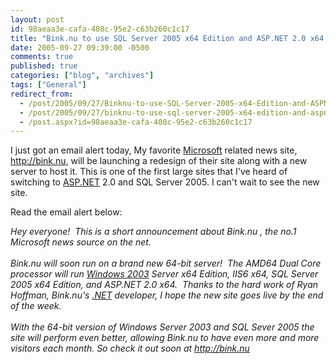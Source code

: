 ```yaml
---
layout: post
id: 98aeaa3e-cafa-408c-95e2-c63b260c1c17
title: "Bink.nu to use SQL Server 2005 x64 Edition and ASP.NET 2.0 x64!"
date: 2005-09-27 09:39:00 -0500
comments: true
published: true
categories: ["blog", "archives"]
tags: ["General"]
redirect_from: 
  - /post/2005/09/27/Binknu-to-use-SQL-Server-2005-x64-Edition-and-ASPNET-20-x64!
  - /post/2005/09/27/binknu-to-use-sql-server-2005-x64-edition-and-aspnet-20-x64!
  - /post.aspx?id=98aeaa3e-cafa-408c-95e2-c63b260c1c17
---
```

<!-- more -->
<P>I just got an email alert today, My favorite <a title="Microsoft" href="http://Microsoft.com" target="_blank">Microsoft</a> related news site, <A href="http://bink.nu">http://bink.nu</A>, will be launching a redesign of their site along with a new server to host it. This is one of the first large sites that I've heard of switching to <a title="ASP.NET" href="http://asp.net" target="_blank">ASP.NET</a> 2.0 and SQL Server 2005. I can't wait to see the new site.</P>
<P>Read the email alert below:</P>
<P><EM>Hey everyone!&nbsp; This is a short announcement about Bink.nu</EM><EM>&nbsp;, the no.1 Microsoft news source on the net.<BR><BR>Bink.nu will soon run on a brand new 64-bit server!&nbsp; The AMD64 Dual Core processor will run <a title="Windows 2003" href="http://www.microsoft.com/windowsserver2003/default.mspx" target="_blank">Windows 2003</a> Server x64 Edition, IIS6 x64, SQL Server 2005 x64 Edition, and ASP.NET 2.0 x64.&nbsp; Thanks to the hard work of Ryan Hoffman, Bink.nu's <a title=".NET" href="http://www.microsoft.com/net/" target="_blank">.NET</a> developer, I hope the new site goes live by the end of the week.<BR><BR>With the 64-bit version of Windows Server 2003 and SQL Sever 2005 the site will perform even better, allowing Bink.nu to have even more and more visitors each month. So check it out soon at </EM><A href="http://bink.nu/" target=_blank><EM>http://bink.nu</EM></A><BR></P>
